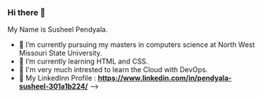### Hi there 👋

My Name is Susheel Pendyala.

- 🔭 I’m currently pursuing my masters in computers science at North West Missouri State University.
- 🌱 I’m currently learning HTML and CSS.
- 🤔 I'm very much intrested to learn the Cloud with DevOps.
- 💬 My LinkedInn Profile : **https://www.linkedin.com/in/pendyala-susheel-301a1b224/**
-->
